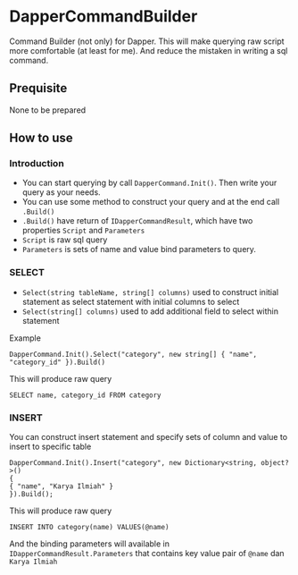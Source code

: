 # DapperCommandBuilder
Command Builder (not only) for Dapper. This will make querying raw script more comfortable (at least for me). And reduce the mistaken in writing a sql command.

## Prequisite
None to be prepared

## How to use
### Introduction
 - You can start querying by call `DapperCommand.Init()`. Then write your query as your needs.
 - You can use some method to construct your query and at the end call `.Build()`
 - `.Build()` have return of `IDapperCommandResult`, which have two properties `Script` and `Parameters`
 - `Script` is raw sql query
 - `Parameters` is sets of name and value bind parameters to query.
### SELECT
 - `Select(string tableName, string[] columns)` used to construct initial statement as select statement with initial columns to select
 - `Select(string[] columns)` used to add additional field to select within statement
 
Example
```
DapperCommand.Init().Select("category", new string[] { "name", "category_id" }).Build()
```
This will produce raw query
```
SELECT name, category_id FROM category 
```
### INSERT
You can construct insert statement and specify sets of column and value to insert to specific table
```
DapperCommand.Init().Insert("category", new Dictionary<string, object?>()
{
{ "name", "Karya Ilmiah" }
}).Build();
```
This will produce raw query
```
INSERT INTO category(name) VALUES(@name)
```
And the binding parameters will available in `IDapperCommandResult.Parameters` that contains key value pair of `@name` dan `Karya Ilmiah`
